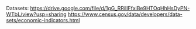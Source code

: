Datasets:
https://drive.google.com/file/d/1gG_RRilIFfxiBe9HTOqHhHsDyPN-WTbL/view?usp=sharing
https://www.census.gov/data/developers/data-sets/economic-indicators.html
